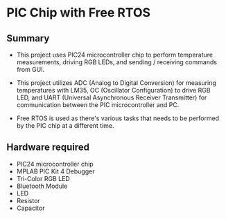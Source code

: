 # PIC Chip with Free RTOS
## Summary
-  This project uses PIC24 microcontroller chip to perform temperature measurements, driving RGB LEDs, and sending / receiving commands from GUI.

-  This project utilizes ADC (Analog to Digital Conversion) for measuring temperatures with LM35, OC (Oscillator Configuration) to drive RGB LED, and UART (Universal Asynchronous Receiver Transmitter) for communication between the PIC microcontroller and PC.

-  Free RTOS is used as there's various tasks that needs to be performed by the PIC chip at a different time.

## Hardware required 
-  PIC24 microcontroller chip
-  MPLAB PIC Kit 4 Debugger
-  Tri-Color RGB LED
-  Bluetooth Module
-  LED 
-  Resistor
-  Capacitor
  
